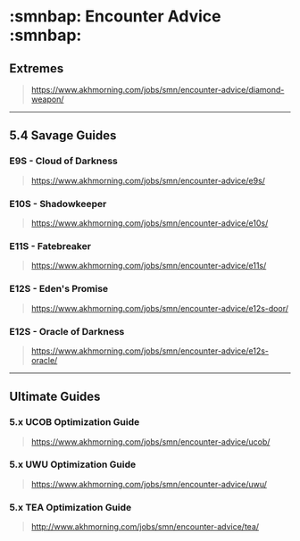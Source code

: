 # :smnbap: Encounter Advice :smnbap:

## Extremes

> <https://www.akhmorning.com/jobs/smn/encounter-advice/diamond-weapon/>

---

## 5.4 Savage Guides

### E9S - Cloud of Darkness

> <https://www.akhmorning.com/jobs/smn/encounter-advice/e9s/>

### E10S - Shadowkeeper

> <https://www.akhmorning.com/jobs/smn/encounter-advice/e10s/>

### E11S - Fatebreaker

> <https://www.akhmorning.com/jobs/smn/encounter-advice/e11s/>

### E12S - Eden's Promise

> <https://www.akhmorning.com/jobs/smn/encounter-advice/e12s-door/>

### E12S - Oracle of Darkness

> <https://www.akhmorning.com/jobs/smn/encounter-advice/e12s-oracle/>

---

## Ultimate Guides

### 5.x UCOB Optimization Guide

> <https://www.akhmorning.com/jobs/smn/encounter-advice/ucob/>

### 5.x UWU Optimization Guide

> <https://www.akhmorning.com/jobs/smn/encounter-advice/uwu/>

### 5.x TEA Optimization Guide

> <http://www.akhmorning.com/jobs/smn/encounter-advice/tea/>
